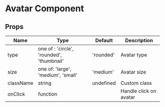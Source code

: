# Avatar Component
## Props

|Name|Type|Default|Description|
|--|--|--|--|
|type|one of : 'circle', 'rounded', 'thumbnail'|'rounded'|Avatar type|
|size|one of: 'large', 'medium', 'small'|'medium'|Avatar size|
|className|string|undefined|Custom class|
|onClick|function||Handle click on avatar|
